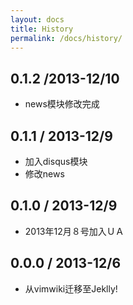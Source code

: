 ```yaml
---
layout: docs
title: History
permalink: /docs/history/
---
```


## 0.1.2 /2013-12/10
- news模块修改完成

## 0.1.1 / 2013-12/9
- 加入disqus模块
- 修改news

## 0.1.0 / 2013-12/9
- 2013年12月８号加入ＵＡ

## 0.0.0 / 2013-12/6
- 从vimwiki迁移至Jeklly!

